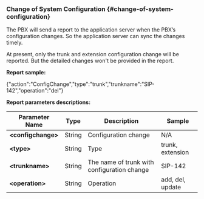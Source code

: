 ### Change of System Configuration {#change-of-system-configuration}

The PBX will send a report to the application server when the PBX’s configuration changes. So the application server can sync the changes timely.

At present, only the trunk and extension configuration change will be reported. But the detailed changes won't be provided in the report.

**Report sample:**

{"action":"ConfigChange","type":"trunk","trunkname":"SIP-142","operation":"del"}

**Report parameters descriptions:**

| **Parameter Name** | **Type** | **Description** | **Sample** |
| --- | --- | --- | --- |
| **&lt;configchange&gt;** | String | Configuration change | N/A |
| **&lt;type&gt;** | String | Type | trunk, extension |
| **&lt;trunkname&gt;** | String | The name of trunk with configuration change | SIP-142 |
| **&lt;operation&gt;** | String | Operation | add, del, update |



